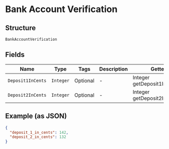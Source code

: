 
# Bank Account Verification

## Structure

`BankAccountVerification`

## Fields

| Name | Type | Tags | Description | Getter | Setter |
|  --- | --- | --- | --- | --- | --- |
| `Deposit1InCents` | `Integer` | Optional | - | Integer getDeposit1InCents() | setDeposit1InCents(Integer deposit1InCents) |
| `Deposit2InCents` | `Integer` | Optional | - | Integer getDeposit2InCents() | setDeposit2InCents(Integer deposit2InCents) |

## Example (as JSON)

```json
{
  "deposit_1_in_cents": 142,
  "deposit_2_in_cents": 132
}
```

